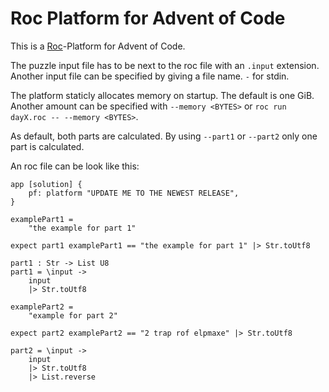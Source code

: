 # Roc Platform for Advent of Code

This is a [Roc](https://www.roc-lang.org/)-Platform for Advent of Code.

The puzzle input file has to be next to the roc file with an `.input` extension.
Another input file can be specified by giving a file name. `-` for stdin.

The platform staticly allocates memory on startup. The default is one GiB.
Another amount can be specified with `--memory <BYTES>` or `roc run dayX.roc -- --memory <BYTES>`.

As default, both parts are calculated. By using `--part1` or `--part2` only one
part is calculated.

An roc file can be look like this:

```roc
app [solution] {
    pf: platform "UPDATE ME TO THE NEWEST RELEASE",
}

examplePart1 =
    "the example for part 1"

expect part1 examplePart1 == "the example for part 1" |> Str.toUtf8

part1 : Str -> List U8
part1 = \input ->
    input
    |> Str.toUtf8

examplePart2 =
    "example for part 2"

expect part2 examplePart2 == "2 trap rof elpmaxe" |> Str.toUtf8

part2 = \input ->
    input
    |> Str.toUtf8
    |> List.reverse

```
